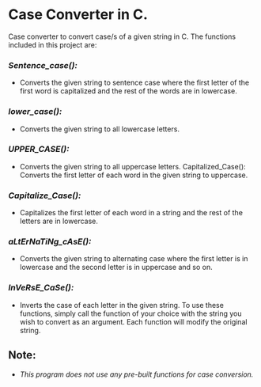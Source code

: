 # Case Converter in C.

Case converter to convert case/s of a given string in C. 
The functions included in this project are:

### ***Sentence_case():***
* Converts the given string to sentence case where the first letter of the first word is capitalized and the rest of the words are in lowercase.
### ***lower_case():***
* Converts the given string to all lowercase letters.
### ***UPPER_CASE():***
* Converts the given string to all uppercase letters.
Capitalized_Case(): Converts the first letter of each word in the given string to uppercase.
### ***Capitalize_Case():***
* Capitalizes the first letter of each word in a string and the rest of the letters are in lowercase.
### ***aLtErNaTiNg_cAsE():***
* Converts the given string to alternating case where the first letter is in lowercase and the second letter is in uppercase and so on.
### ***InVeRsE_CaSe():***
* Inverts the case of each letter in the given string.
To use these functions, simply call the function of your choice with the string you wish to convert as an argument. Each function will modify the original string.

## **Note:** 
* *This program does not use any pre-built functions for case conversion.*